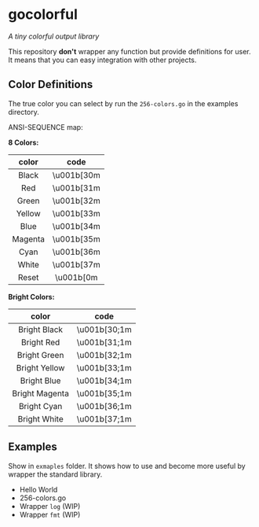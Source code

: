 # gocolorful

_A tiny colorful output library_

This repository **don't** wrapper any function but provide definitions for user.
It means that you can easy integration with other projects.

## Color Definitions

The true color you can select by run the `256-colors.go` in the examples directory.

ANSI-SEQUENCE map:

**8 Colors:**

|  color  |     code     |
| :-----: | :----------: |
|  Black  | \\u001b\[30m |
|   Red   | \\u001b\[31m |
|  Green  | \\u001b\[32m |
|  Yellow | \\u001b\[33m |
|   Blue  | \\u001b\[34m |
| Magenta | \\u001b\[35m |
|   Cyan  | \\u001b\[36m |
|  White  | \\u001b\[37m |
|  Reset  |  \\u001b\[0m |

**Bright Colors:**

|      color     |      code      |
| :------------: | :------------: |
|  Bright Black  | \\u001b\[30;1m |
|   Bright Red   | \\u001b\[31;1m |
|  Bright Green  | \\u001b\[32;1m |
|  Bright Yellow | \\u001b\[33;1m |
|   Bright Blue  | \\u001b\[34;1m |
| Bright Magenta | \\u001b\[35;1m |
|   Bright Cyan  | \\u001b\[36;1m |
|  Bright White  | \\u001b\[37;1m |

## Examples

Show in `exmaples` folder. It shows how to use and become more useful by wrapper the standard library.

-   Hello World
-   256-colors.go
-   Wrapper `log` (WIP)
-   Wrapper `fmt` (WIP)
